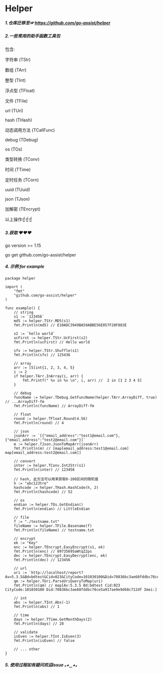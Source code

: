 # Helper
##### 1.仓库迁移至☞ https://github.com/go-assist/helper


##### 2.一些常用的助手函数工具包
包含: 

字符串 (TStr)

数组 (TArr)

整型 (TInt)

浮点型 (TFloat)

文件 (TFile)

url (TUri)

hash (THash)

动态调用方法 (TCallFunc)

debug (TDebug)

os (TOs)

类型转换 (TConv)

时间 (TTime)

定时任务 (TCorn)

uuid (TUuid)

json (TJson)

加解密 (TEncrypt)

以上操作☝☝☝

##### 3.获取 ❤❤❤
go version >= 1.15

go get github.com/go-assist/helper

##### 4. 示例 for example 

```Golang
package helper

import (
	"fmt"
	"github.com/go-assist/helper"
)

func example() {
	// string
	s1 := `123456`
	md5 := helper.TStr.MD5(s1)
	fmt.Println(md5) // E10ADC3949BA59ABBE56E057F20F883E

	s2 := `hello world`
	ucFirst := helper.TStr.UcFirst(s2)
	fmt.Println(ucFirst) // Hello world

	sfx := helper.TStr.Shuffle(s1)
	fmt.Println(sfx) // 125436

	// array
	arr := [5]int{1, 2, 3, 4, 5}
	i := 2
	if helper.TArr.InArray(i, arr) {
		fmt.Printf(" %v in %v \n", i, arr) //  2 in [1 2 3 4 5]
	}

	// debug
	funcName := helper.TDebug.GetFuncName(helper.TArr.ArrayDiff, true) // ...ArrayDiff-fm
	fmt.Println(funcName) // ArrayDiff-fm

	// float
	round := helper.TFloat.Round(4.56)
	fmt.Println(round) // 4

	// json
	jsonArr := `[{"email_address":"test1@email.com"},{"email_address":"test2@email.com"}]`
	m := helper.TJson.JsonToMapArr(jsonArr)
	fmt.Println(m) // [map[email_address:test1@email.com] map[email_address:test2@email.com]]

	// convert
	inter := helper.TConv.Int2Str(s1)
	fmt.Println(inter) // 123456

	// hash, 此方法可以用来获取0-100区间的随机值
	h := "abc123tre"
	hashcode := helper.THash.HashCode(h, 2)
	fmt.Println(hashcode) // 52 

	// os
	endian := helper.TOs.GetEndian()
	fmt.Println(endian) // LittleEndian

	// file
	f := "./testname.txt"
	fileName := helper.TFile.Basename(f)
	fmt.Println(fileName) // testname.txt

	// encrypt
	ek := "Key"
	enc := helper.TEncrypt.EasyEncrypt(s1, ek)
	fmt.Println(enc) // 89735695aWtqZ2ps
	dec := helper.TEncrypt.EasyDecrypt(enc, ek)
	fmt.Println(dec) // 123456

	// url
	uri := `http://localhost/report?Av=5.3.5&Bd=bdtest&Cid=023&CityCode=101030100&Did=70836bc3ae68fddbc78ce5a917ae9e9d60c712df&Imei=`
	qm := helper.TUri.ParseUriQueryToMap(uri)
	fmt.Println(qm) // map[Av:5.3.5 Bd:bdtest Cid:023 CityCode:101030100 Did:70836bc3ae68fddbc78ce5a917ae9e9d60c712df Imei:]
	
	// int
	abs := helper.TInt.Abs(-1)
	fmt.Println(abs) // 1
	
	// time
	days := helper.TTime.GetMonthDays(2)
	fmt.Println(days) // 28
	
	// validate
	isEven := helper.TInt.IsEven(3)
	fmt.Println(isEven) // false
	
	// ... other 
}
```

##### 5. 使用过程如有疑问欢迎issue ｡◕‿◕｡
